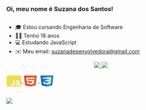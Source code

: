 ### Oi, meu nome é Suzana dos Santos! 

##

- 🎓 Estou cursando Engenharia de Software
- 👩🏻 Tenho 18 anos  
- 💻 Estudando JavaScript
- ✉️ Meu email: suzanadesenvolvedora@gmail.com

<div align="center">
  <a href="https://github.com/suzanadossantos">
    <img height="170em" src="https://github-readme-stats.vercel.app/api?username=suzanadossantos&show_icons=true&theme=swift"/>
    <img height="170em" src="https://github-readme-stats.vercel.app/api/top-langs/?username=suzanadossantos&layout=compact&theme=swift">
</div>
  
<div style="display: inline_block"><br>
  <img align="center" alt="Suzana-Js" height="30" width="40" src="https://raw.githubusercontent.com/devicons/devicon/master/icons/javascript/javascript-plain.svg">
  <img align="center" alt="Suzana-HTML" height="30" width="40" src="https://raw.githubusercontent.com/devicons/devicon/master/icons/html5/html5-original.svg">
  <img align="center" alt="Suzana-CSS" height="30" width="40" src="https://raw.githubusercontent.com/devicons/devicon/master/icons/css3/css3-original.svg">
</div>
  
  ##
  
<div> 
  <a href="https://www.linkedin.com/in/suzana-dos-santos-88a313226/" target="_blank">
  <img src="https://img.shields.io/badge/-LinkedIn-%230077B5?style=for-the-badge&logo=linkedin&logoColor=white" target="_blank"></a> 
</div>
